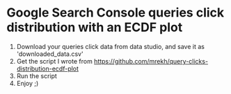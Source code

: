 # Google Search Console queries click distribution with an ECDF plot

1. Download your queries click data from data studio, and save it as 'downloaded_data.csv'
2. Get the script I wrote from https://github.com/mrekh/query-clicks-distribution-ecdf-plot
3. Run the script
4. Enjoy ;)

